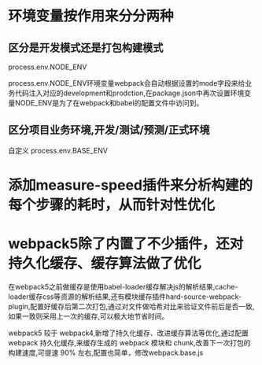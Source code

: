 # 环境变量按作用来分分两种

## 区分是开发模式还是打包构建模式
process.env.NODE_ENV

process.env.NODE_ENV环境变量webpack会自动根据设置的mode字段来给业务代码注入对应的development和prodction,在package.json中再次设置环境变量NODE_ENV是为了在webpack和babel的配置文件中访问到。

## 区分项目业务环境,开发/测试/预测/正式环境
自定义 process.env.BASE_ENV

# 添加measure-speed插件来分析构建的每个步骤的耗时，从而针对性优化

# webpack5除了内置了不少插件，还对持久化缓存、缓存算法做了优化
在webpack5之前做缓存是使用babel-loader缓存解决js的解析结果,cache-loader缓存css等资源的解析结果,还有模块缓存插件hard-source-webpack-plugin,配置好缓存后第二次打包,通过对文件做哈希对比来验证文件前后是否一致,如果一致则采用上一次的缓存,可以极大地节省时间。

webpack5 较于 webpack4,新增了持久化缓存、改进缓存算法等优化,通过配置 webpack 持久化缓存,来缓存生成的 webpack 模块和 chunk,改善下一次打包的构建速度,可提速 90% 左右,配置也简单，修改webpack.base.js